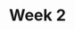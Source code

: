 ---
    title: Week 2
    weekNumber: 2
    days:
      - date: 2021-1-10
        events:
          "**LEC 4**{: .label .label-lecture } Arrays and DataFrames":
            "[Notes 7-8](https://notes.dsc10.com/02-data_sets/arrays.html)"
                
      - date: 2021-1-11
        events:
          
          "**Lab 1**{: .label .label-lab } **Expressions and Data Types (due 1/11)**":
      - date: 2021-1-12
        events:
          "**LEC 5**{: .label .label-lecture } Accessing, Sorting, and Querying":
            "[Notes 9-10](https://notes.dsc10.com/02-data_sets/accessing.html)"
                
      - date: 2021-1-14
        events:
          "**LEC 6**{: .label .label-lecture } More Queries and GroupBy":
            "[Notes 10-11](https://notes.dsc10.com/02-data_sets/querying.html)"
                
          "**HW 1**{: .label .label-hw } **Causality and Basic Python (due 1/15)**":
---